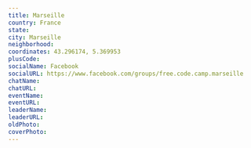 ```yaml
---
title: Marseille
country: France
state: 
city: Marseille
neighborhood: 
coordinates: 43.296174, 5.369953
plusCode:
socialName: Facebook
socialURL: https://www.facebook.com/groups/free.code.camp.marseille
chatName:
chatURL:
eventName:
eventURL:
leaderName:
leaderURL:
oldPhoto: 
coverPhoto:
---
```

